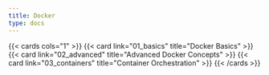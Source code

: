 ```yaml
---
title: Docker
type: docs
---
```


{{< cards cols="1" >}}
{{< card link="01_basics" title="Docker Basics" >}}
{{< card link="02_advanced" title="Advanced Docker Concepts" >}}
{{< card link="03_containers" title="Container Orchestration" >}}
{{< /cards >}}
